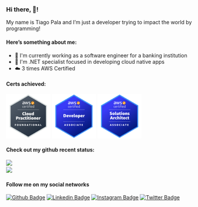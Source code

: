 ### Hi there, 👋!

My name is Tiago Pala and I’m just a developer trying to impact the world by programming!

#### Here’s something about me:

- :bank: I'm currently working as a software engineer for a banking institution
- :blue_book: I'm .NET specialist focused in developing cloud native apps
- :cloud: 3 times AWS Certified

#### Certs achieved:

<div>
    <img width="120px" alt="aws-certified-cloud-practitioner" src="./images/aws-certified-cloud-practitioner.png" />
    <img width="120px" alt="aws-certified-developer-associate" src="./images/aws-certified-developer-associate.png" />
    <img width="120px" alt="aws-certified-solutions-architect-associate" src="./images/aws-certified-solutions-architect-associate.png" />
</div>

#### Check out my github recent status:

<div>
    <a href="https://github.com/tiagopala">
        <img width="350px" src="https://github-readme-stats.vercel.app/api?username=tiagopala&show_icons=true&theme=tokyonight&include_all_commits=true&count_private=true"/>
    </a>
</div>

<div>
    <a href="https://github.com/tiagopala">
        <img width="350px" src="https://github-readme-stats.vercel.app/api/top-langs/?username=tiagopala&layout=compact&langs_count=6&theme=tokyonight"/>
    </a>
</div>

#### Follow me on my social networks

[![Github Badge](https://img.shields.io/badge/-Github-000?style=flat-square&logo=Github&logoColor=white&link=https://github.com/tiagopala)](https://github.com/tiagopala)
[![Linkedin Badge](https://img.shields.io/badge/-LinkedIn-blue?style=flat-square&logo=Linkedin&logoColor=white&link=https://www.linkedin.com/in/tiago-pala/)](https://www.linkedin.com/in/tiago-pala/)
[![Instagram Badge](https://img.shields.io/badge/-Instagram-C13584?style=flat-square&labelColor=C13584&logo=instagram&logoColor=white&link=https://https://www.instagram.com/tiagopala/)](https://www.instagram.com/tiagopala/)
[![Twitter Badge](https://img.shields.io/badge/-Twitter-blue?style=flat-square&labelColor=blue&logo=twitter&logoColor=white&link=https://twitter.com/tiagopala98)](https://twitter.com/tiagopala98)

